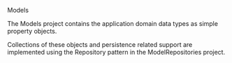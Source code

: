﻿Models


The Models project contains the application domain data types as simple property objects.

Collections of these objects and persistence related support are implemented using the Repository pattern in the ModelRepositories project.

